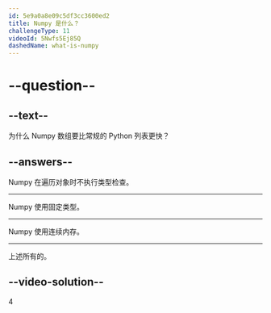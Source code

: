 ```yaml
---
id: 5e9a0a8e09c5df3cc3600ed2
title: Numpy 是什么？
challengeType: 11
videoId: 5Nwfs5Ej85Q
dashedName: what-is-numpy
---
```


# --question--

## --text--

为什么 Numpy 数组要比常规的 Python 列表更快？

## --answers--

Numpy 在遍历对象时不执行类型检查。

---

Numpy 使用固定类型。

---

Numpy 使用连续内存。

---

上述所有的。

## --video-solution--

4

